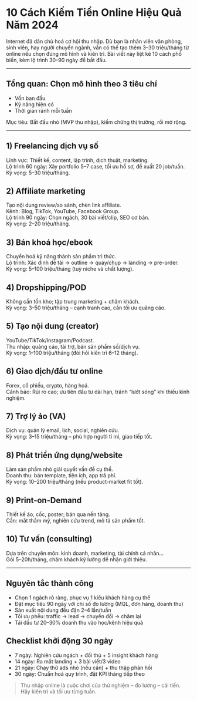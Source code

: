 # 10 Cách Kiếm Tiền Online Hiệu Quả Năm 2024

Internet đã dân chủ hoá cơ hội thu nhập. Dù bạn là nhân viên văn phòng, sinh viên, hay người chuyển ngành, vẫn có thể tạo thêm 3–30 triệu/tháng từ online nếu chọn đúng mô hình và kiên trì. Bài viết này liệt kê 10 cách phổ biến, kèm lộ trình 30–90 ngày để bắt đầu.

---

## Tổng quan: Chọn mô hình theo 3 tiêu chí

- Vốn ban đầu  
- Kỹ năng hiện có  
- Thời gian rảnh mỗi tuần

Mục tiêu: Bắt đầu nhỏ (MVP thu nhập), kiểm chứng thị trường, rồi mở rộng.

---

## 1) Freelancing dịch vụ số

Lĩnh vực: Thiết kế, content, lập trình, dịch thuật, marketing.  
Lộ trình 60 ngày: Xây portfolio 5–7 case, tối ưu hồ sơ, đề xuất 20 job/tuần.  
Kỳ vọng: 5–30 triệu/tháng.

## 2) Affiliate marketing

Tạo nội dung review/so sánh, chèn link affiliate.  
Kênh: Blog, TikTok, YouTube, Facebook Group.  
Lộ trình 90 ngày: Chọn ngách, 30 bài viết/clip, SEO cơ bản.  
Kỳ vọng: 2–20 triệu/tháng.

## 3) Bán khoá học/ebook

Chuyển hoá kỹ năng thành sản phẩm tri thức.  
Lộ trình: Xác định đề tài -> outline -> quay/chụp -> landing -> pre-order.  
Kỳ vọng: 5–100 triệu/tháng (tuỳ niche và chất lượng).

## 4) Dropshipping/POD

Không cần tồn kho; tập trung marketing + chăm khách.  
Kỳ vọng: 3–50 triệu/tháng – cạnh tranh cao, cần tối ưu quảng cáo.

## 5) Tạo nội dung (creator)

YouTube/TikTok/Instagram/Podcast.  
Thu nhập: quảng cáo, tài trợ, bán sản phẩm số/dịch vụ.  
Kỳ vọng: 1–100 triệu/tháng (đòi hỏi kiên trì 6–12 tháng).

## 6) Giao dịch/đầu tư online

Forex, cổ phiếu, crypto, hàng hoá.  
Cảnh báo: Rủi ro cao; ưu tiên đầu tư dài hạn, tránh “lướt sóng” khi thiếu kinh nghiệm.

## 7) Trợ lý ảo (VA)

Dịch vụ: quản lý email, lịch, social, nghiên cứu.  
Kỳ vọng: 3–15 triệu/tháng – phù hợp người tỉ mỉ, giao tiếp tốt.

## 8) Phát triển ứng dụng/website

Làm sản phẩm nhỏ giải quyết vấn đề cụ thể.  
Doanh thu: bán template, tiện ích, app trả phí.  
Kỳ vọng: 10–200 triệu/tháng (nếu product-market fit tốt).

## 9) Print-on-Demand

Thiết kế áo, cốc, poster; bán qua nền tảng.  
Cần: mắt thẩm mỹ, nghiên cứu trend, mô tả sản phẩm tốt.

## 10) Tư vấn (consulting)

Dựa trên chuyên môn: kinh doanh, marketing, tài chính cá nhân…  
Gói 5–20h/tháng, chăm khách kỹ lưỡng để nhận giới thiệu.

---

## Nguyên tắc thành công

- Chọn 1 ngách rõ ràng, phục vụ 1 kiểu khách hàng cụ thể  
- Đặt mục tiêu 90 ngày với chỉ số đo lường (MQL, đơn hàng, doanh thu)  
- Sản xuất nội dung đều đặn 2–4 lần/tuần  
- Tối ưu phễu: traffic -> lead -> chuyển đổi -> chăm lại  
- Tái đầu tư 20–30% doanh thu vào học/kênh hiệu quả

## Checklist khởi động 30 ngày

- 7 ngày: Nghiên cứu ngách + đối thủ + 5 insight khách hàng  
- 14 ngày: Ra mắt landing + 3 bài viết/3 video  
- 21 ngày: Chạy thử ads nhỏ (nếu cần) + thu thập phản hồi  
- 30 ngày: Chuẩn hoá quy trình, đặt KPI tháng tiếp theo

> Thu nhập online là cuộc chơi của thử nghiệm – đo lường – cải tiến. Hãy kiên trì và tối ưu từng tuần.
